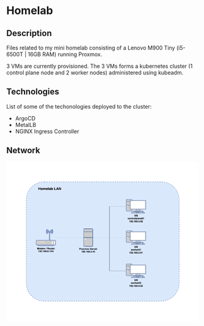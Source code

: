 # Homelab

## Description

Files related to my mini homelab consisting of a Lenovo M900 Tiny (i5-6500T | 16GB RAM) running Proxmox.

3 VMs are currently provisioned. The 3 VMs forms a kubernetes cluster (1 control plane node and 2 worker nodes) administered using kubeadm.

## Technologies

List of some of the techonologies deployed to the cluster:

-   ArgoCD
-   MetalLB
-   NGINX Ingress Controller

## Network

![Network](./doc/network.png)
